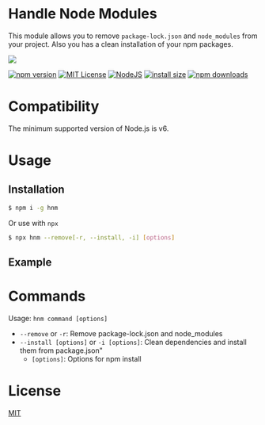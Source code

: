 # Handle Node Modules

This module allows you to remove `package-lock.json` and `node_modules` from your project. Also you has a clean installation of your npm packages.

<a href="https://nodei.co/npm/hnm">
  <img src="https://nodei.co/npm/hnm.png?downloads=true">
</a>

[![npm version](https://img.shields.io/npm/v/hnm.svg?style=flat-square)](https://badge.fury.io/js/hnm)
[![MIT License](https://img.shields.io/badge/license-MIT-blue.svg?style=flat-square)](https://github.com/LuisFuenTech/hnm/blob/master/LICENSE)
[![NodeJS](https://img.shields.io/badge/node-6.x.x-brightgreen?style=flat-square)](https://github.com/LuisFuenTech/hnm/blob/master/package.json)
[![install size](https://packagephobia.now.sh/badge?p=hnm)](https://packagephobia.now.sh/result?p=hnm)
[![npm downloads](https://img.shields.io/npm/dm/hnm.svg?style=flat-square)](http://npm-stat.com/charts.html?package=hnm)

# Compatibility

The minimum supported version of Node.js is v6.

# Usage

## Installation

```bash
$ npm i -g hnm
```

Or use with `npx`

```bash
$ npx hnm --remove[-r, --install, -i] [options]
```

## Example

# Commands

Usage: `hnm command [options]`

- `--remove` or `-r`: Remove package-lock.json and node_modules
- `--install [options]` or `-i [options]`: Clean dependencies and install them from package.json"
  - `[options]`: Options for npm install

# License

[MIT](https://github.com/LuisFuenTech/hnm/blob/master/LICENSE)
